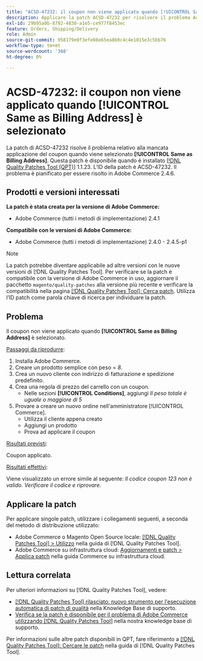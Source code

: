 ```yaml
---
title: "ACSD-47232: il coupon non viene applicato quando [!UICONTROL Same as Billing Address] è selezionato"
description: Applicare la patch ACSD-47232 per risolvere il problema Adobe Commerce in cui il coupon non viene applicato quando [!UICONTROL Same as Billing Address] è selezionato.
exl-id: 29b95a0b-8792-4830-a1e5-ce977f8453ec
feature: Orders, Shipping/Delivery
role: Admin
source-git-commit: 958179e0f3efe08e65ea8b0c4c4e1015e3c5bb76
workflow-type: tm+mt
source-wordcount: '368'
ht-degree: 0%

---
```


# ACSD-47232: il coupon non viene applicato quando [!UICONTROL Same as Billing Address] è selezionato

La patch di ACSD-47232 risolve il problema relativo alla mancata applicazione del coupon quando viene selezionato **[!UICONTROL Same as Billing Address]**. Questa patch è disponibile quando è installato [[!DNL Quality Patches Tool (QPT)]](/help/announcements/adobe-commerce-announcements/magento-quality-patches-released-new-tool-to-self-serve-quality-patches.md) 1.1.23. L’ID della patch è ACSD-47232. Il problema è pianificato per essere risolto in Adobe Commerce 2.4.6.

## Prodotti e versioni interessati

**La patch è stata creata per la versione di Adobe Commerce:**

* Adobe Commerce (tutti i metodi di implementazione) 2.4.1

**Compatibile con le versioni di Adobe Commerce:**

* Adobe Commerce (tutti i metodi di implementazione) 2.4.0 - 2.4.5-p1

>[!NOTE]
>
>La patch potrebbe diventare applicabile ad altre versioni con le nuove versioni di [!DNL Quality Patches Tool]. Per verificare se la patch è compatibile con la versione di Adobe Commerce in uso, aggiornare il pacchetto `magento/quality-patches` alla versione più recente e verificare la compatibilità nella pagina [[!DNL Quality Patches Tool]: Cerca patch](https://experienceleague.adobe.com/tools/commerce-quality-patches/index.html?lang=it). Utilizza l’ID patch come parola chiave di ricerca per individuare la patch.

## Problema

Il coupon non viene applicato quando **[!UICONTROL Same as Billing Address]** è selezionato.

<u>Passaggi da riprodurre</u>:

1. Installa Adobe Commerce.
1. Creare un prodotto semplice con peso = *8*.
1. Crea un nuovo cliente con indirizzo di fatturazione e spedizione predefinito.
1. Crea una regola di prezzo del carrello con un coupon.
   * Nelle sezioni **[!UICONTROL Conditions]**, aggiungi *Il peso totale è uguale o maggiore di 5*
1. Provare a creare un nuovo ordine nell&#39;amministratore [!UICONTROL Commerce].
   * Utilizza il cliente appena creato
   * Aggiungi un prodotto
   * Prova ad applicare il coupon

<u>Risultati previsti</u>:

Coupon applicato.

<u>Risultati effettivi</u>:

Viene visualizzato un errore simile al seguente: *Il codice coupon 123 non è valido. Verificare il codice e riprovare.*

## Applicare la patch

Per applicare singole patch, utilizzare i collegamenti seguenti, a seconda del metodo di distribuzione utilizzato:

* Adobe Commerce o Magento Open Source locale: [[!DNL Quality Patches Tool] > Utilizzo](https://experienceleague.adobe.com/docs/commerce-operations/tools/quality-patches-tool/usage.html?lang=it) nella guida di [!DNL Quality Patches Tool].
* Adobe Commerce su infrastruttura cloud: [Aggiornamenti e patch > Applica patch](https://experienceleague.adobe.com/docs/commerce-cloud-service/user-guide/develop/upgrade/apply-patches.html?lang=it) nella guida Commerce su infrastruttura cloud.

## Lettura correlata

Per ulteriori informazioni su [!DNL Quality Patches Tool], vedere:

* [[!DNL Quality Patches Tool] rilasciato: nuovo strumento per l&#39;esecuzione automatica di patch di qualità](/help/announcements/adobe-commerce-announcements/magento-quality-patches-released-new-tool-to-self-serve-quality-patches.md) nella Knowledge Base di supporto.
* [Verifica se la patch è disponibile per il problema di Adobe Commerce utilizzando  [!DNL Quality Patches Tool]](/help/support-tools/patches-available-in-qpt-tool/check-patch-for-magento-issue-with-magento-quality-patches.md) nella nostra knowledge base di supporto.

Per informazioni sulle altre patch disponibili in QPT, fare riferimento a [[!DNL Quality Patches Tool]: Cercare le patch](https://experienceleague.adobe.com/tools/commerce-quality-patches/index.html?lang=it) nella guida di [!DNL Quality Patches Tool].
